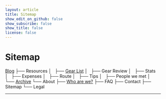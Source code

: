 ```yaml
---
layout: article
title: Sitemap
show_edit_on_github: false
show_subscribe: false
show_title: false
license: false
---
```


# Sitemap

[Blog](index.html)
├── Resources
│   ├── [Gear List](/resources/gearlist.html)
│   ├── Gear Review
│   ├── Stats
│   ├── Expenses
│   ├── Route
│   ├── Tips
│   ├── People we met
│   └── [Archive](/archive.html)
└── About
    ├── [Who are we?](/about/us.html)
    ├── FAQ
    ├── Contact
    ├── Sitemap
    └── Legal

***
